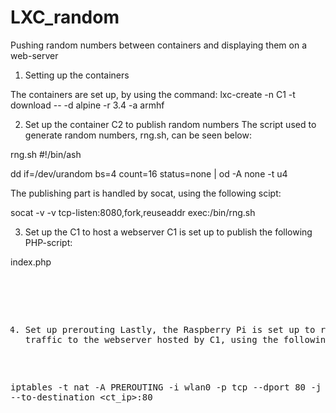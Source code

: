 # LXC_random
Pushing random numbers between containers and displaying them on a web-server

1. Setting up the containers

The containers are set up, by using the command:
lxc-create -n C1 -t download -- -d alpine -r 3.4 -a armhf

2. Set up the container C2 to publish random numbers
The script used to generate random numbers, rng.sh, can be seen below:

rng.sh
#!/bin/ash

dd if=/dev/urandom bs=4 count=16 status=none | od -A none -t u4

The publishing part is handled by socat, using the following scipt:

socat -v -v tcp-listen:8080,fork,reuseaddr exec:/bin/rng.sh

3. Set up the C1 to host a webserver
C1 is set up to publish the following PHP-script:

 index.php
 <!DOCTYPE html>
<html><body><pre>
<?php 
        // create curl resource 
        $ch = curl_init(); 
        // set url 
        curl_setopt($ch, CURLOPT_URL, "C2:8080"); 
        //return the transfer as a string 
        curl_setopt($ch, CURLOPT_RETURNTRANSFER, 1); 
        // $output contains the output string 
        $output = curl_exec($ch); 
        // close curl resource to free up system resources
        curl_close($ch);
        print $output;
?>
</body></html>
  
4. Set up prerouting
Lastly, the Raspberry Pi is set up to reroute traffic to the webserver hosted by C1, using the following command:

iptables -t nat -A PREROUTING -i wlan0 -p tcp --dport 80 -j DNAT --to-destination <ct_ip>:80
